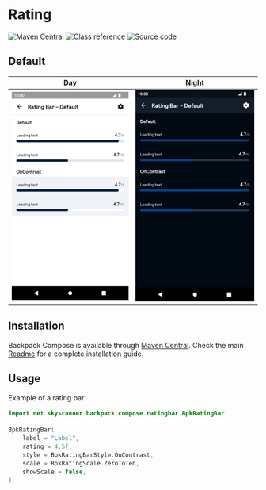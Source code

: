# Rating

[![Maven Central](https://img.shields.io/maven-central/v/net.skyscanner.backpack/backpack-compose)](https://search.maven.org/artifact/net.skyscanner.backpack/backpack-compose)
[![Class reference](https://img.shields.io/badge/Class%20reference-Android-blue)](https://backpack.github.io/android/backpack-compose/net.skyscanner.backpack.compose.ratingbar)
[![Source code](https://img.shields.io/badge/Source%20code-GitHub-lightgrey)](https://github.com/Skyscanner/backpack-android/tree/main/backpack-compose/src/main/kotlin/net/skyscanner/backpack/compose/ratingbar)

## Default

| Day                                                                                                                                                                    | Night                                                                                                                                                                                 |
|------------------------------------------------------------------------------------------------------------------------------------------------------------------------|---------------------------------------------------------------------------------------------------------------------------------------------------------------------------------------|
| <img src="https://raw.githubusercontent.com/Skyscanner/backpack-android/main/docs/compose/RatingBar/screenshots/default.png" alt="Rating bar component" width="375" /> | <img src="https://raw.githubusercontent.com/Skyscanner/backpack-android/main/docs/compose/RatingBar/screenshots/default_dm.png" alt="Rating bar component - dark mode" width="375" /> |

## Installation

Backpack Compose is available through [Maven Central](https://search.maven.org/artifact/net.skyscanner.backpack/backpack-compose). Check the main [Readme](https://github.com/skyscanner/backpack-android#installation) for a complete installation guide.

## Usage

Example of a rating bar:

```Kotlin
import net.skyscanner.backpack.compose.ratingbar.BpkRatingBar

BpkRatingBar(
    label = "Label",
    rating = 4.5f,
    style = BpkRatingBarStyle.OnContrast,
    scale = BpkRatingScale.ZeroToTen,
    showScale = false,
)
```
